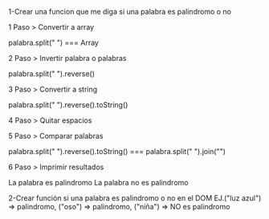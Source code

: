 1-Crear una funcion que me diga si una palabra es palindromo o no

1 Paso > Convertir a array

palabra.split(" ") === Array
<!-- Array.from(palabra) -->
<!-- [...palabra] -->

2 Paso > Invertir palabra o palabras

palabra.split(" ").reverse()


3 Paso > Convertir a string

palabra.split(" ").reverse().toString() 

4 Paso > Quitar espacios

5 Paso > Comparar palabras

palabra.split(" ").reverse().toString() === palabra.split(" ").join("") 

6 Paso > Imprimir resultados

La palabra es palindromo
La palabra no es palindromo




2-Crear función si una palabra es palindromo o no en el DOM EJ.("luz azul") => palindromo, ("oso") => palindromo, ("niña") => NO es palindromo

